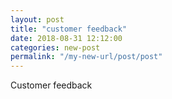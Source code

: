 ```yaml
---
layout: post
title: "customer feedback"
date: 2018-08-31 12:12:00
categories: new-post
permalink: "/my-new-url/post/post"
---
```

Customer feedback
